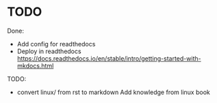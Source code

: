 # TODO

Done:
- Add config for readthedocs
- Deploy in readthedocs
https://docs.readthedocs.io/en/stable/intro/getting-started-with-mkdocs.html

TODO:
- convert linux/ from rst to markdown
Add knowledge from linux book
